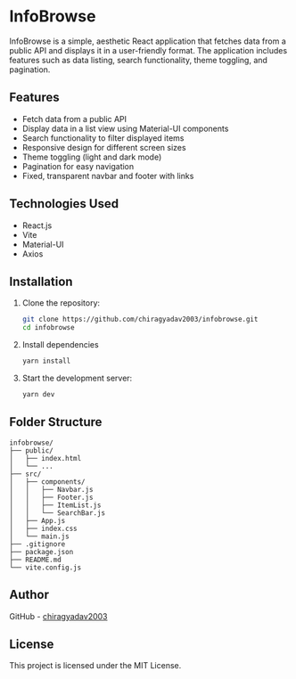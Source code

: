 # InfoBrowse

InfoBrowse is a simple, aesthetic React application that fetches data from a public API and displays it in a user-friendly format. The application includes features such as data listing, search functionality, theme toggling, and pagination.

## Features

- Fetch data from a public API
- Display data in a list view using Material-UI components
- Search functionality to filter displayed items
- Responsive design for different screen sizes
- Theme toggling (light and dark mode)
- Pagination for easy navigation
- Fixed, transparent navbar and footer with links

## Technologies Used

- React.js
- Vite
- Material-UI
- Axios

## Installation

1. Clone the repository:

   ```sh
   git clone https://github.com/chiragyadav2003/infobrowse.git
   cd infobrowse
   ```

2. Install dependencies

   ```sh
   yarn install
   ```

3. Start the development server:

   ```sh
   yarn dev
   ```

## Folder Structure

    infobrowse/
    ├── public/
    │   ├── index.html
    │   └── ...
    ├── src/
    │   ├── components/
    │   │   ├── Navbar.js
    │   │   ├── Footer.js
    │   │   ├── ItemList.js
    │   │   └── SearchBar.js
    │   ├── App.js
    │   ├── index.css
    │   └── main.js
    ├── .gitignore
    ├── package.json
    ├── README.md
    └── vite.config.js

## Author

GitHub - [chiragyadav2003](https://github.com/chiragyadav2003)

## License

This project is licensed under the MIT License.
